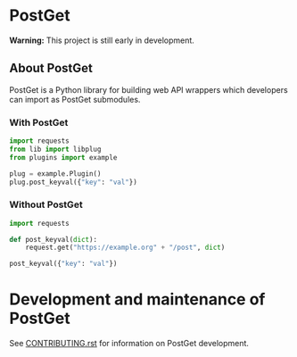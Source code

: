 # PostGet

**Warning:** This project is still early in development.

## About PostGet

PostGet is a Python library for building web API wrappers which developers can
import as PostGet submodules.

### With PostGet

```python
import requests
from lib import libplug
from plugins import example

plug = example.Plugin()
plug.post_keyval({"key": "val"})
```

### Without PostGet

```python
import requests

def post_keyval(dict):
    request.get("https://example.org" + "/post", dict)

post_keyval({"key": "val"})
```

<!-- TODO # Building and installing PostGet -->

<!-- TODO ## Installing PostGet on Unix/Linux -->

<!-- TODO ## Installing PostGet on macOS -->

<!-- TODO ## Installing PostGet on Windows -->

<!-- TODO # Using PostGet -->

<!-- TODO See
[USER-MANUAL.md](https://github.com/PostGet/blob/master/USER-MANUAL.rst) for
information on using PostGet. -->

<!-- TODO ## Logging and statistics -->

<!-- TODO ## PostGet interfaces -->

<!-- TODO ### Graphical user interface (GUI) -->

<!-- TODO ### Command-line interface (CLI) -->

<!-- TODO ### Application programming interface (API) -->

<!-- TODO ### Preferences (GUI/CLI/API) -->

# Development and maintenance of PostGet

See
[CONTRIBUTING.rst](https://github.com/gmarmstrong/PostGet/blob/master/CONTRIBUTING.rst)
for information on PostGet development.
